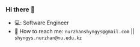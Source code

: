 ### Hi there 👋

- 💻: Software Engineer
- 📧 How to reach me: `nurzhanshyngys@gmail.com` || `shyngys.nurzhan@nu.edu.kz`
